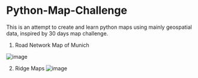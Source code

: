 # Python-Map-Challenge

This is an attempt to create and learn python maps using mainly geospatial data, inspired by 30 days map challenge.

1. Road Network Map of Munich

![image](https://user-images.githubusercontent.com/40626584/223164557-688a0017-384d-4e7f-93a2-38151e539a7f.png)

2. Ridge Maps
![image](https://user-images.githubusercontent.com/40626584/226106318-a627b904-9432-47da-ac36-7a01c06ca453.png)

 

